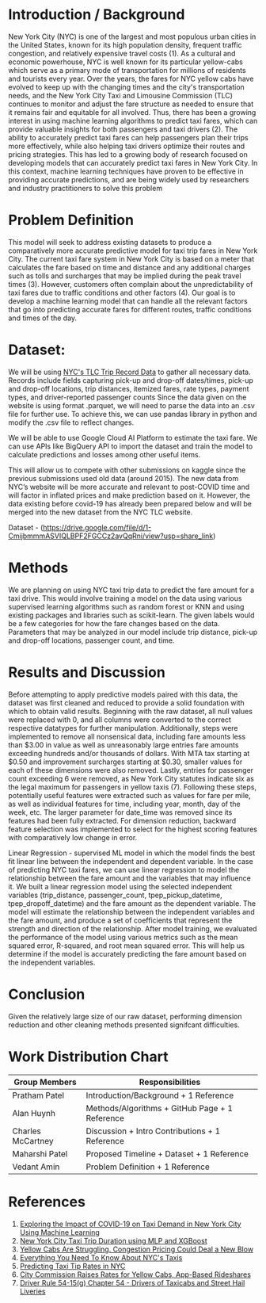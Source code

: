
# Introduction / Background

New York City (NYC) is one of the largest and most populous urban cities in the United States, known for its high population density, frequent traffic congestion, and relatively expensive travel costs (1). As a cultural and economic powerhouse, NYC is well known for its particular yellow-cabs which serve as a primary mode of transportation for millions of residents and tourists every year. Over the years, the fares for NYC yellow cabs have evolved to keep up with the changing times and the city's transportation needs, and the New York City Taxi and Limousine Commission (TLC) continues to monitor and adjust the fare structure as needed to ensure that it remains fair and equitable for all involved. Thus, there has been a growing interest in using machine learning algorithms to predict taxi fares, which can provide valuable insights for both passengers and taxi drivers (2). The ability to accurately predict taxi fares can help passengers plan their trips more effectively, while also helping taxi drivers optimize their routes and pricing strategies. This has led to a growing body of research focused on developing models that can accurately predict taxi fares in New York City. In this context, machine learning techniques have proven to be effective in providing accurate predictions, and are being widely used by researchers and industry practitioners to solve this problem

# Problem Definition

This model will seek to address existing datasets to produce a comparatively more accurate predictive model for taxi trip fares in New York City. The current taxi fare system in New York City is based on a meter that calculates the fare based on time and distance and any additional charges such as tolls and surcharges that may be implied during the peak travel times (3).  However, customers often complain about the unpredictability of taxi fares due to traffic conditions and other factors (4). Our goal is to develop a machine learning model that can handle all the relevant factors that go into predicting accurate fares for different routes, traffic conditions and times of the day. 


# Dataset:

We will be using [NYC's TLC Trip Record Data](https://www.nyc.gov/site/tlc/about/tlc-trip-record-data.page) to gather all necessary data. Records include fields capturing pick-up and drop-off dates/times, pick-up and drop-off locations, trip distances, itemized fares, rate types, payment types, and driver-reported passenger counts Since the data given on the website is using format .parquet, we will need to parse the data into an .csv file for further use. To achieve this, we can use pandas library in python and modify the .csv file to reflect changes.

We will be able to use Google Cloud AI Platform to estimate the taxi fare. We can use APIs like BigQuery API to import the dataset and train the model to calculate predictions and losses among other useful items.

This will allow us to compete with other submissions on kaggle since the previous submissions used old data (around 2015). The new data from NYC’s website will be more accurate and relevant to post-COVID time and will factor in inflated prices and make prediction based on it. However, the data existing before covid-19 has already been prepared below and will be merged into the new dataset from the NYC TLC website.

Dataset - (https://drive.google.com/file/d/1-CmijbmmmASVIQLBPF2FGCCz2avQqRni/view?usp=share_link)

# Methods

We are planning on using NYC taxi trip data to predict the fare amount for a taxi drive. This would involve training a model on the data using various supervised learning algorithms such as random forest or KNN and using existing packages and libraries such as scikit-learn. The given labels would be a few categories for how the fare changes based on the data. Parameters that may be analyzed in our model include trip distance, pick-up and drop-off locations, passenger count, and time.

# Results and Discussion

Before attempting to apply predictive models paired with this data, the dataset was first cleaned and reduced to provide a solid foundation with which to obtain valid results. Beginning with the raw dataset, all null values were replaced with 0, and all columns were converted to the correct respective datatypes for further manipulation. Additionally, steps were implemented to remove all nonsensical data, including fare amounts less than $3.00 in value as well as unreasonably large entries fare amounts exceeding hundreds and/or thousands of dollars. With MTA tax starting at $0.50 and improvement surcharges starting at $0.30, smaller values for each of these dimensions were also removed. Lastly, entries for passenger count exceeding 6 were removed, as New York City statutes indicate six as the legal maximum for passengers in yellow taxis (7). Following these steps, potentially useful features were extracted such as values for fare per mile, as well as individual features for time, including year, month, day of the week, etc. The larger parameter for date_time was removed since its features had been fully extracted. For dimension reduction, backward feature selection was implemented to select for the highest scoring features with comparatively low change in error.

Linear Regression - supervised ML model in which the model finds the best fit linear line between the independent and dependent variable. In the case of predicting NYC taxi fares, we can use linear regression to model the relationship between the fare amount and the variables that may influence it. We built a linear regression model using the selected independent variables (trip_distance, passenger_count, tpep_pickup_datetime, tpep_dropoff_datetime) and the fare amount as the dependent variable. The model will estimate the relationship between the independent variables and the fare amount, and produce a set of coefficients that represent the strength and direction of the relationship. After model training, we evaluated the performance of the model using various metrics such as the mean squared error, R-squared, and root mean squared error. This will help us determine if the model is accurately predicting the fare amount based on the independent variables.

# Conclusion
Given the relatively large size of our raw dataset, performing dimension reduction and other cleaning methods presented signifcant difficulties. 

# Work Distribution Chart

| Group Members | Responsibilities |
| --- | ----------- |
| Pratham Patel | Introduction/Background + 1 Reference |
| Alan Huynh  | Methods/Algorithms + GitHub Page + 1 Reference |
| Charles McCartney | Discussion + Intro Contributions + 1 Reference |
| Maharshi Patel | Proposed Timeline + Dataset + 1 Reference |
| Vedant Amin | Problem Definition + 1 Reference |

# References

1. [Exploring the Impact of COVID-19 on Taxi Demand in New York City Using Machine Learning](https://www.proquest.com/docview/2672015744?pq-origsite=primo)
2. [New York City Taxi Trip Duration using MLP and XGBoost](https://link.springer.com/article/10.1007/s13198-021-01130-x)
3. [Yellow Cabs Are Struggling. Congestion Pricing Could Deal a New Blow](https://www.nytimes.com/2022/10/11/nyregion/nyc-traffic-yellow-cab-tolls.html)
4. [Everything You Need To Know About NYC's Taxis](https://www.thetravel.com/what-to-know-about-taxi-cabs-in-nyc-costs/)
5. [Predicting Taxi Tip Rates in NYC](https://cseweb.ucsd.edu//classes/sp15/cse190-c/reports/sp15/050.pdf)
6. [City Commission Raises Rates for Yellow Cabs, App-Based Rideshares](https://www.ny1.com/nyc/all-boroughs/news/2022/11/15/city-raises-rates-for-yellow-cabs-app-based-rideshares)
7. [Driver Rule 54-15(g) Chapter 54 - Drivers of Taxicabs and Street Hail Liveries](https://www.nyc.gov/assets/tlc/downloads/pdf/rule_book_current_chapter_54.pdf) 
